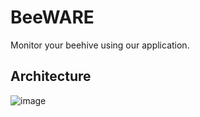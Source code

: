 # BeeWARE

Monitor your beehive using our application.

## Architecture

![image](https://user-images.githubusercontent.com/69005550/177499838-a21ecaaa-124f-421a-b2a5-c307453e6747.png)
